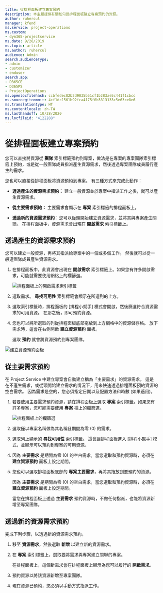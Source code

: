 ```yaml
---
title: 從排程面板建立專案預約
description: 本主題提供有關如何從排程面板建立專案預約的資訊。
author: ruhercul
manager: kfend
ms.service: project-operations
ms.custom:
- dyn365-projectservice
ms.date: 9/26/2019
ms.topic: article
ms.author: ruhercul
audience: Admin
search.audienceType:
- admin
- customizer
- enduser
search.app:
- D365CE
- D365PS
- ProjectOperations
ms.openlocfilehash: ccbfedec82b2d9035b51cf1b283ae5c441f1cbcc
ms.sourcegitcommit: 4cf1dc1561b92fca4175f0b3813133c5e63ce8e6
ms.translationtype: HT
ms.contentlocale: zh-TW
ms.lasthandoff: 10/28/2020
ms.locfileid: "4122288"
---
```

# <a name="create-a-project-booking-from-the-schedule-board"></a>從排程面板建立專案預約

您可以直接將資源從 **團隊** 索引標籤預約到專案，做法是在專案的專案團隊索引標籤上預約，或是從一般團隊成員指派產生資源需求，然後透過專案團隊成員履行產生的需求。

您也可以直接從排程面板將資源預約到專案。 有三種方式來完成此動作：

- **透過產生的資源需求預約：** 建立一般資源並於專案中指派工作之後，就可以產生資源需求。

- **從主要需求預約：** 主要需求會顯示在 **專案** 索引標籤的排程面板上。 

- **透過新的資源需求預約**：您可以從頭開始建立資源需求，並將其與專案產生關聯。 在排程面板中，資源需求會出現在 **開啟需求** 索引標籤上。

## <a name="book-from-a-generated-resource-requirement"></a>透過產生的資源需求預約

您可以建立一般資源，再將其指派給專案中的一個或多個工作。 然後就可以從一般選團隊成員產生資源需求。 

1.  在排程面板中，此資源會出現在 **開啟需求** 索引標籤上。如果您有許多開啟需求，可能就需要使用網格上的欄篩選。 

    ![排程面板上的開啟需求索引標籤](media/FAQ-Project-Booking-Schedule-Board-1.png "預約及指派表格的螢幕擷取畫面")

2. 選取需求。 **尋找可用性** 索引標籤會顯示在所選列的上方。
 
3. 選取索引標籤時，排程面板的 [排程小幫手] 模式會開啟，然後篩選符合資源需求的可用資源。 在那之後，即可預約資源。

4. 您也可以將所選取的列從排程面板底部拖放到上方網格中的資源儲存格。 放下需求時，這會在右側開啟 **建立資源預約** 面板。

    選取 **預約** 就會將資源預約到專案團隊。

![建立資源預約面板](media/FAQ-Project-Booking-Schedule-Board-6.png "")
 

## <a name="book-from-the-primary-requirement"></a>從主要需求預約

在 Project Service 中建立專案會自動建立稱為「主要需求」的資源需求。 這是在不產生需求，或從頭開始建立需求的情況下，用來快速透過排程面板預約資源的空白需求。 因為需求是空的，您必須指定日期以及配置方法和時數 (如果適用)。 

1. 若要使用主要需求預約資源，請在排程面板上選取 **專案** 索引標籤。如果您有許多專案，您可能需要使用 **專案** 欄上的欄篩選。

   ![排程面板上的欄篩選](media/FAQ-Project-Booking-Schedule-Board-2.png "預約及指派表格的螢幕擷取畫面")

2. 選取僅以專案名稱做為其名稱且期間為零 (0) 的需求。

3. 選取列上顯示的 **尋找可用性** 索引標籤。 這會讓排程面板進入 [排程小幫手] 模式，並顯示可以預約到專案的可用資源。

4. 因為 **主要需求** 是期間為零 (0) 的空白需求，當您選取和預約資源時，必須在 **建立資源預約** 面板上設定期間。

5. 您也可以選取排程面板底部的 **專案主要需求**，再將其拖放到要預約的資源。
 
    因為 **主要需求** 是期間為零 (0) 的空白需求，當您選取和預約資源時，必須在 **建立資源預約** 面板上設定期間。
 
    當您在排程面板上透過 **主要需求** 預約資源時，不做任何指派，也能將資源新增至專案團隊。
 
## <a name="book-from-a-new-resource-requirement"></a>透過新的資源需求預約
完成下列步驟，以透過新的資源需求預約。 

1. 移至 **資源需求**，然後選取 **新增** 以建立新的資源需求。

2. 在 **專案** 索引標籤上，選取要將需求與專案建立關聯的專案。
 
    在排程面板上，這個新需求會在排程面板上顯示為您可以履行的 **開啟需求**。

3. 預約資源以將該資源新增至專案團隊。

4. 現在資源已預約，您必須以手動方式指派工作。

